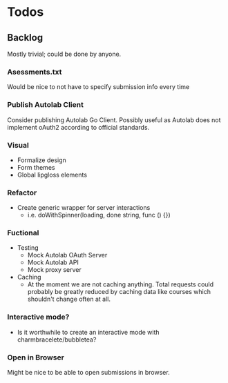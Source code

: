 # Todos

## Backlog
Mostly trivial; could be done by anyone.

### Asessments.txt
Would be nice to not have to specify submission
info every time


### Publish Autolab Client
Consider publishing Autolab Go Client.
Possibly useful as Autolab does not implement
oAuth2 according to official standards.

### Visual
* Formalize design
* Form themes
* Global lipgloss elements

### Refactor
* Create generic wrapper for server interactions
    * i.e. doWithSpinner(loading, done string, func () {})

### Fuctional
* Testing
    * Mock Autolab OAuth Server
    * Mock Autolab API
    * Mock proxy server
* Caching
    * At the moment we are not caching anything.
    Total requests could probably be greatly reduced
    by caching data like courses which shouldn't change
    often at all.

### Interactive mode?
* Is it worthwhile to create an interactive mode with
charmbracelete/bubbletea?

### Open in Browser
Might be nice to be able to open submissions in browser.
